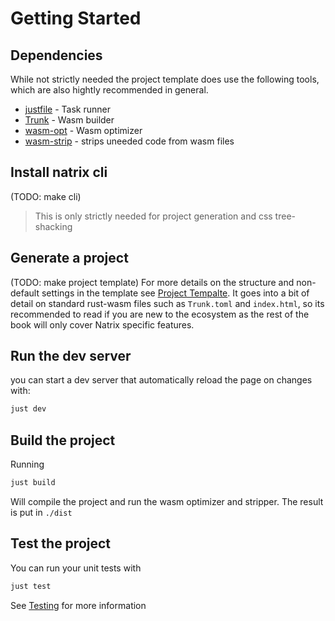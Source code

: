 # Getting Started

## Dependencies
While not strictly needed the project template does use the following tools, which are also hightly recommended in general.
* [justfile](TODO) - Task runner
* [Trunk](TODO) - Wasm builder
* [wasm-opt](TODO) - Wasm optimizer
* [wasm-strip](TODO) - strips uneeded code from wasm files

## Install natrix cli
(TODO: make cli)
> This is only strictly needed for project generation and css tree-shacking

## Generate a project
(TODO: make project template)
For more details on the structure and non-default settings in the template see [Project Tempalte](./template.md). It goes into a bit of detail on standard rust-wasm files such as `Trunk.toml` and `index.html`, so its recommended to read if you are new to the ecosystem as the rest of the book will only cover Natrix specific features.

## Run the dev server
you can start a dev server that automatically reload the page on changes with:
```bash
just dev
```

## Build the project
Running
```bash
just build
```
Will compile the project and run the wasm optimizer and stripper. The result is put in `./dist`

## Test the project
You can run your unit tests with 
```bash
just test
```
See [Testing](TODO) for more information
